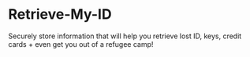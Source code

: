 # Retrieve-My-ID
Securely store information that will help you retrieve lost ID, keys, credit cards + even get you out of a refugee camp!
